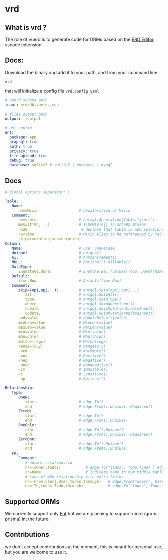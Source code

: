# vrd

## What is vrd ?

The role of vuerd is to generate code for ORMs based on the [ERD Editor](https://marketplace.visualstudio.com/items?itemName=dineug.vuerd-vscode) vscode extension.

## Docs:

Download the binary and add it to your path, and from your command line

```console
vrd
```

that will initialize a config file `vrd.config.yaml`

```yaml
# vuerd schema path
input: vrd/db.vuerd.json

# files output path
output: ./output

# ent config
ent:
  package: app
  graphql: true
  auth: true
  privacy: true
  file_upload: true
  debug: true
  database: sqlite3 # sqlite3 | postgres | mysql
```

## Docs

```yaml
# global options separator: |

Table:
   Name:
      nameMixin                  # decalaration of Mixin
   Comment:
      nm=users                   # entsql.Annotation{Table:"users"}
      mxs=(time, ..)             # TimeMixin{} in schema mixins
      -m2m                        # declare that table is m2m relationship
      nx=time                    # Mixin Alias to be referenced by tables in mxs(nx,...)
      skip=(mutation,subscription)
Column:
   Name:                         # use: SnakeCase
   Unique:                       # Unique()
   AI:                           # AutoIncrement()
   NULL:                         # Optional().Nillable()
   DataType:
      Enum(toGo,done)            # Enum(Ae,Be).{Values(ToGo, Done)|NamedValues(ToGo,to_go, Done, done)}
   Default:
      time.Now                   # Default(time.Now)
   Comment:
      skip=(op1,op2...):         # entgql.Skip(opt1,opt2...)
         all,                    # entgql.SkipAll()
         type,                   # entgql.SkipType()
         where                   # entgql.SkipWhereInput()
         create                  # entgql.SkipMutationCreateInput()
         update,                 # entgql.SkipMutationUpdateInput()
      upd=value                  # UpdateDefault(value)
      minLen=value               # MinLen(value)
      maxLen=value               # MaxLen(value)
      min=value                  # Min(value)
      max=value                  # Max(value)
      match=(regx)               # Match(regx)
      range=(x,y)                # Range(x,y)
      -nem                       # NotEmpty()
      -pos                       # Positive()
      -neg                       # Negative()
      -nneg                      # NonNegative()
      -im                        # Immutable()
      -s                         # Sensitive()
      -op                        # Optional()

Relationship:
   Type:
      OneN:
         start                   # edge.To()
         end                     # edge.From().Unqiue().Required()
      ZeroN:
         start                   # edge.To()
         end                     # edge.From().Unqiue()
      OneOnly:
         start                   # edge.To().Unique()
         end                     # edge.From().Unqiue().Required()
      ZeroOne:
         start                   # edge.To().Unique()
         end                     # edge.From().Unqiue()
   FK:
      Comment:
         # normal relationship
         nr=(owner,todos)           # edge.To("todos", Todo.Type) | edge.form("owner", User.Type).Ref("todos")
         cr=name                    # indicate name in m2m middle table
         # case of m2n relationship with extra fields
         nr=(From,users,User,todos,through)   # edge.From("users", User.Type).Ref("todos").Through("tableName", TableName.Type)
         nr=(To,todos,Todo,through)           # edge.To("todos", Todo.Type).Through("tableName", TableName.Type)
```

## Supported ORMs

We currently support only [Ent](https://entgo.io/) but we are planning to support more (gorm, prisma) int the future.

## Contributions

we don't accept contributions at the moment, this is meant for personal use, but you are welcome to use it.
